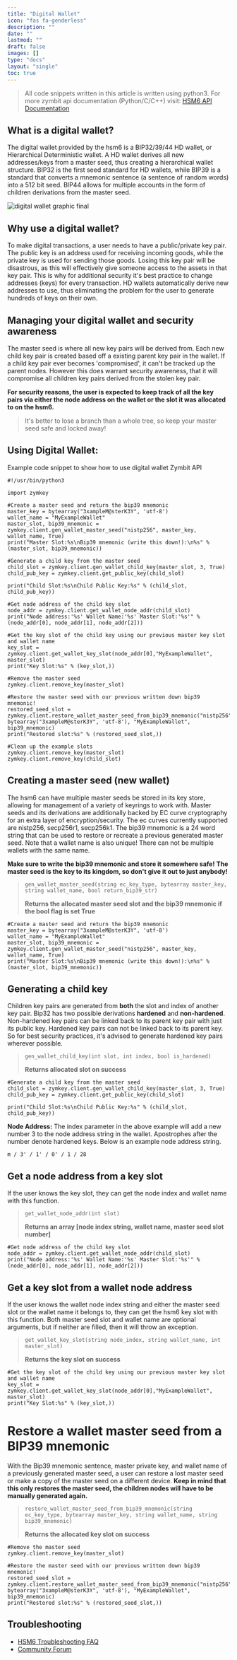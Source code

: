 ```yaml
---
title: "Digital Wallet"
icon: "fas fa-genderless"
description: ""
date: ""
lastmod: ""
draft: false
images: []
type: "docs"
layout: "single"
toc: true
---
```


>All code snippets written in this article is written using python3.
For more zymbit api documentation (Python/C/C++) visit: [HSM6 API Documentation](https://docs.zymbit.com/api/api_docs_intro/)

## **What is a digital wallet?**
The digital wallet provided by the hsm6 is a BIP32/39/44 HD wallet, or Hierarchical Deterministic wallet. A HD wallet derives all new addresses/keys from a master seed, thus creating a hierarchical wallet structure. BIP32 is the first seed standard for HD wallets, while BIP39 is a standard that converts a mnemonic sentence (a sentence of random words) into a 512 bit seed. BIP44 allows for multiple accounts in the form of children derivations from the master seed.

![digital wallet graphic final](digital-wallet-graphic.png)

## **Why use a digital wallet?**
To make digital transactions, a user needs to have a public/private key pair. The public key is an address used for receiving incoming goods, while the private key is used for sending those goods. Losing this key pair will be disastrous, as this will effectively give someone access to the assets in that key pair. This is why for additional security it's best practice to change addresses (keys) for every transaction. HD wallets automatically derive new addresses to use, thus eliminating the problem for the user to generate hundreds of keys on their own.

## **Managing your digital wallet and security awareness**
The master seed is where all new key pairs will be derived from. Each new child key pair is created based off a existing parent key pair in the wallet. If a child key pair ever becomes 'compromised', it can't be tracked up the parent nodes. However this does warrant security awareness, that it will compromise all children key pairs derived from the stolen key pair.

**For security reasons, the user is expected to keep track of all the key pairs via either the node address on the wallet or the slot it was allocated to on the hsm6.**
>It's better to lose a branch than a whole tree, so keep your master seed safe and locked away!

## **Using Digital Wallet:**
Example code snippet to show how to use digital wallet Zymbit API

```
#!/usr/bin/python3

import zymkey

#Create a master seed and return the bip39 mnemonic
master_key = bytearray("3xampleM@sterK3Y", 'utf-8')
wallet_name = "MyExampleWallet"
master_slot, bip39_mnemonic = zymkey.client.gen_wallet_master_seed("nistp256", master_key, wallet_name, True)
print("Master Slot:%s\nBip39 mnemonic (write this down!):\n%s" % (master_slot, bip39_mnemonic))

#Generate a child key from the master seed
child_slot = zymkey.client.gen_wallet_child_key(master_slot, 3, True)
child_pub_key = zymkey.client.get_public_key(child_slot)

print("Child Slot:%s\nChild Public Key:%s" % (child_slot, child_pub_key))

#Get node address of the child key slot
node_addr = zymkey.client.get_wallet_node_addr(child_slot)
print("Node address:'%s' Wallet Name:'%s' Master Slot:'%s'" % (node_addr[0], node_addr[1], node_addr[2]))

#Get the key slot of the child key using our previous master key slot and wallet name
key_slot = zymkey.client.get_wallet_key_slot(node_addr[0],"MyExampleWallet", master_slot)
print("Key Slot:%s" % (key_slot,))

#Remove the master seed
zymkey.client.remove_key(master_slot)

#Restore the master seed with our previous written down bip39 mnemonic!
restored_seed_slot = zymkey.client.restore_wallet_master_seed_from_bip39_mnemonic("nistp256", bytearray("3xampleM@sterK3Y", 'utf-8'), "MyExampleWallet", bip39_mnemonic)
print("Restored slot:%s" % (restored_seed_slot,))

#Clean up the example slots
zymkey.client.remove_key(master_slot)
zymkey.client.remove_key(child_slot)
```

## Creating a master seed (new wallet)
The hsm6 can have multiple master seeds be stored in its key store, allowing for management of a variety of keyrings to work with. Master seeds and its derivations are additionally backed by EC curve cryptography for an extra layer of encryption/security. The ec curves currently supported are nistp256, secp256r1, secp256k1. The bip39 mnemonic is a 24 word string that can be used to restore or recreate a previous generated master seed. Note that a wallet name is also unique! There can not be multiple wallets with the same name.

**Make sure to write the bip39 mnemonic and store it somewhere safe!**
**The master seed is the key to its kingdom, so don't give it out to just anybody!**

>`gen_wallet_master_seed(string ec_key_type, bytearray master_key, string wallet_name, bool return_bip39_str)`
>
>**Returns the allocated master seed slot and the bip39 mnemonic if the bool flag is set True**

```
#Create a master seed and return the bip39 mnemonic
master_key = bytearray("3xampleM@sterK3Y", 'utf-8')
wallet_name = "MyExampleWallet"
master_slot, bip39_mnemonic = zymkey.client.gen_wallet_master_seed("nistp256", master_key, wallet_name, True)
print("Master Slot:%s\nBip39 mnemonic (write this down!):\n%s" % (master_slot, bip39_mnemonic))
```

## Generating a child key
Children key pairs are generated from **both** the slot and index of another key pair. Bip32 has two possible derivations **hardened** and **non-hardened**. Non-hardened key pairs can be linked back to its parent key pair with just its public key. Hardened key pairs can not be linked back to its parent key. So for best security practices, it's advised to generate hardened key pairs wherever possible.

>`gen_wallet_child_key(int slot, int index, bool is_hardened)`
>
>**Returns allocated slot on success**

```
#Generate a child key from the master seed
child_slot = zymkey.client.gen_wallet_child_key(master_slot, 3, True)
child_pub_key = zymkey.client.get_public_key(child_slot)

print("Child Slot:%s\nChild Public Key:%s" % (child_slot, child_pub_key))
```

**Node Address:**
The index parameter in the above example will add a new number 3 to the node address string in the wallet. Apostrophes after the number denote hardened keys. Below is an example node address string.

```
m / 3' / 1' / 0' / 1 / 28
```

## Get a node address from a key slot
If the user knows the key slot, they can get the node index and wallet name with this function.

>`get_wallet_node_addr(int slot)`
>
>**Returns an array [node index string, wallet name, master seed slot number]**

```
#Get node address of the child key slot
node_addr = zymkey.client.get_wallet_node_addr(child_slot)
print("Node address:'%s' Wallet Name:'%s' Master Slot:'%s'" % (node_addr[0], node_addr[1], node_addr[2]))

```

## Get a key slot from a wallet node address
If the user knows the wallet node index string and either the master seed slot or the wallet name it belongs to, they can get the hsm6 key slot with this function. Both master seed slot and wallet name are optional arguments, but if neither are filled, then it will throw an exception.

>`get_wallet_key_slot(string node_index, string wallet_name, int master_slot)`
>
>**Returns the key slot on success**

```
#Get the key slot of the child key using our previous master key slot and wallet name
key_slot = zymkey.client.get_wallet_key_slot(node_addr[0],"MyExampleWallet", master_slot)
print("Key Slot:%s" % (key_slot,))

```

# Restore a wallet master seed from a BIP39 mnemonic
With the Bip39 mnemonic sentence, master private key, and wallet name of a previously generated master seed, a user can restore a lost master seed or make a copy of the master seed on a different device.
**Keep in mind that this only restores the master seed, the children nodes will have to be manually generated again.**
> `restore_wallet_master_seed_from_bip39_mnemonic(string ec_key_type, bytearray master_key, string wallet_name, string bip39_mnemonic)`
>
>**Returns the allocated key slot on success**

```
#Remove the master seed
zymkey.client.remove_key(master_slot)

#Restore the master seed with our previous written down bip39 mnemonic!
restored_seed_slot = zymkey.client.restore_wallet_master_seed_from_bip39_mnemonic("nistp256", bytearray("3xampleM@sterK3Y", 'utf-8'), "MyExampleWallet", bip39_mnemonic)
print("Restored slot:%s" % (restored_seed_slot,))
```

<h2 id="troubleshooting">Troubleshooting</h2>
<ul>
<li><a href="https://docs.zymbit.com/quickstart/faq/hsm6/#troubleshooting">HSM6 Troubleshooting FAQ</a></li>
<li><a href="https://community.zymbit.com/">Community Forum</a></li>
</ul>